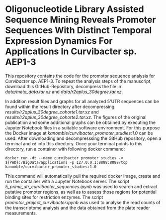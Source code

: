 # Oligonucleotide Library Assisted Sequence Mining Reveals Promoter Sequences With Distinct Temporal Expression Dynamics For Applications In Curvibacter sp. AEP1-3
This repository contains the code for the promotor sequence analysis for *Curvibacter* sp. AEP1-3.
To repeat the analysis steps of the manuscript, download this GitHub-Repository, decompress the file in *data/meta_data.tar.xz* and *data/r2aplus_30degree.tar.xz*.

In addition result files and graphs for all analyzed 5'UTR sequences can be found within the result directory after decompressing *results/r2aplus_30degree_cohorte1.tar.xz* and *results/r2aplus_30degree_cohorte2.tar.xz*. The figures of the original publication and some additional graphs can be obtained by executing the Jupyter Notebook files in a suitable software environment. For this purpose the Docker image at *kanomble/curvibacter_promoter_studies:1.0* can be used.
After downloading and decompresssing the GitHub repository, open a terminal and ```cd``` into this directory. Once your terminal points to this directory, run a container with following docker command:

```docker run -dt --name curvibacter_promoter_studies -v ${PWD}:/BigData/applications -p 127.0.0.1:8888:8888/tcp kanomble/curvibacter_promoter_studies:1.0```

This command will automatically pull the required docker image, create and run the container with a Jupyter Notebook server.
The script *5_prime_utr_curvibacter_sequences.ipynb* was used to search and extract putative promoter regions, as well as to assess those regions for potential binding sites for restriction enzymes.
The script *promotor_project_curvibacter.ipynb* was used to analyse the read counts of the transcriptome analysis and the data obtained from the plate reader measurements.
